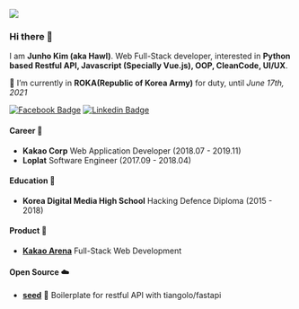 ![](https://user-images.githubusercontent.com/14465407/88480316-5403d900-cf90-11ea-9fc4-bd6a68935fad.png)

### Hi there 👋
I am **Junho Kim (aka Hawl)**. Web Full-Stack developer, interested in **Python based Restful API, Javascript (Specially Vue.js), OOP, CleanCode, UI/UX**.

🔭 I’m currently in **ROKA(Republic of Korea Army)** for duty, until _June 17th, 2021_

[![Facebook Badge](https://img.shields.io/badge/-Facebook-1877f2?style=flat-square&logo=facebook&logoColor=white&link=https://fb.com/hawl.kim)](https://fb.com/hawl.kim)
[![Linkedin Badge](https://img.shields.io/badge/-LinkedIn-blue?style=flat-square&logo=Linkedin&logoColor=white&link=https://www.linkedin.com/in/h4wldev/)](https://www.linkedin.com/in/h4wldev/)

#### Career 🏢
- **Kakao Corp** Web Application Developer (2018.07 - 2019.11)
- **Loplat** Software Engineer (2017.09 - 2018.04)

#### Education 🏫
- **Korea Digital Media High School** Hacking Defence Diploma (2015 - 2018)

#### Product 🌟
- **[Kakao Arena](https://kakao.arena.com)** Full-Stack Web Development

#### Open Source ☁️
- **[seed](https://github.com/h4wldev/seed)** 🌾 Boilerplate for restful API with tiangolo/fastapi

